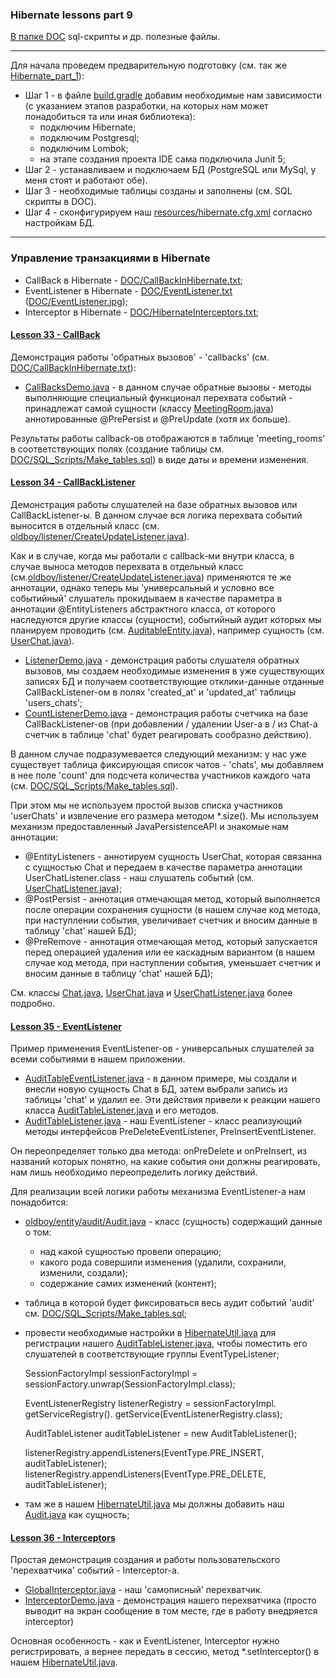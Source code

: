 ### Hibernate lessons part 9

[В папке DOC](https://github.com/JcoderPaul/Hibernate_Lessons/tree/master/Hibernate_part_9/DOC) sql-скрипты и др. полезные файлы.

------------------------------------------------------------------------------------
Для начала проведем предварительную подготовку (см. так же [Hibernate_part_1](https://github.com/JcoderPaul/Hibernate_Lessons/tree/master/Hibernate_part_1)):
- Шаг 1 - в файле [build.gradle](https://github.com/JcoderPaul/Hibernate_Lessons/blob/master/Hibernate_part_9/build.gradle) добавим необходимые нам зависимости (с указанием этапов разработки, на которых нам может понадобиться та или иная библиотека):
    - подключим Hibernate;
    - подключим Postgresql;
    - подключим Lombok;
    - на этапе создания проекта IDE сама подключила Junit 5;
- Шаг 2 - устанавливаем и подключаем БД (PostgreSQL или MySql, у меня стоят и работают обе).
- Шаг 3 - необходимые таблицы созданы и заполнены (см. SQL скрипты в DOC).
- Шаг 4 - сконфигурируем наш [resources/hibernate.cfg.xml](https://github.com/JcoderPaul/Hibernate_Lessons/blob/master/Hibernate_part_9/src/main/resources/hibernate.cfg.xml) согласно настройкам БД.
------------------------------------------------------------------------------------

### Управление транзакциями в Hibernate
- CallBack в Hibernate - [DOC/CallBackInHibernate.txt](https://github.com/JcoderPaul/Hibernate_Lessons/blob/master/Hibernate_part_9/DOC/CallBackInHibernate.txt);
- EventListener в Hibernate - [DOC/EventListener.txt](https://github.com/JcoderPaul/Hibernate_Lessons/blob/master/Hibernate_part_9/DOC/EventListener.txt) ([DOC/EventListener.jpg](https://github.com/JcoderPaul/Hibernate_Lessons/blob/master/Hibernate_part_9/DOC/EventListener.jpg));
- Interceptor в Hibernate - [DOC/HibernateInterceptors.txt](https://github.com/JcoderPaul/Hibernate_Lessons/blob/master/Hibernate_part_9/DOC/HibernateInterceptors.txt);

#### [Lesson 33 - CallBack](https://github.com/JcoderPaul/Hibernate_Lessons/tree/master/Hibernate_part_9/src/main/java/oldboy/lesson_33)
Демонстрация работы 'обратных вызовов' - 'callbacks' (см. [DOC/CallBackInHibernate.txt](https://github.com/JcoderPaul/Hibernate_Lessons/blob/master/Hibernate_part_9/DOC/CallBackInHibernate.txt)):
- [CallBacksDemo.java](https://github.com/JcoderPaul/Hibernate_Lessons/blob/master/Hibernate_part_9/src/main/java/oldboy/lesson_33/CallBacksDemo.java) - в данном случае обратные вызовы - методы выполняющие специальный функционал перехвата событий - принадлежат самой сущности (классу [MeetingRoom.java](https://github.com/JcoderPaul/Hibernate_Lessons/blob/master/Hibernate_part_9/src/main/java/oldboy/entity/MeetingRoom.java)) аннотированные @PrePersist и @PreUpdate (хотя их больше).

Результаты работы callback-ов отображаются в таблице 'meeting_rooms' в соответствующих полях (создание таблицы см. [DOC/SQL_Scripts/Make_tables.sql](https://github.com/JcoderPaul/Hibernate_Lessons/blob/master/Hibernate_part_9/DOC/SQL_Scripts/Make_tables.sql)) в виде даты и времени изменения.

#### [Lesson 34 - CallBackListener](https://github.com/JcoderPaul/Hibernate_Lessons/tree/master/Hibernate_part_9/src/main/java/oldboy/lesson_34)
Демонстрация работы слушателей на базе обратных вызовов или CallBackListener-ы. В данном случае вся логика перехвата событий выносится в отдельный класс (см. [oldboy/listener/CreateUpdateListener.java](https://github.com/JcoderPaul/Hibernate_Lessons/blob/master/Hibernate_part_9/src/main/java/oldboy/listener/CreateUpdateListener.java)). 

Как и в случае, когда мы работали с callback-ми внутри класса, в случае выноса методов перехвата в отдельный класс (см.[oldboy/listener/CreateUpdateListener.java](https://github.com/JcoderPaul/Hibernate_Lessons/blob/master/Hibernate_part_9/src/main/java/oldboy/listener/CreateUpdateListener.java)) применяются те же аннотации, однако теперь мы 'универсальный и условно все событийный' слушатель прокидываем в качестве параметра в аннотации @EntityListeners абстрактного класса, от которого наследуются другие классы (сущности), событийный аудит которых мы планируем проводить (см. [AuditableEntity.java](https://github.com/JcoderPaul/Hibernate_Lessons/blob/master/Hibernate_part_9/src/main/java/oldboy/entity/accessory/AuditableEntity.java)), например сущность (см. [UserChat.java](https://github.com/JcoderPaul/Hibernate_Lessons/blob/master/Hibernate_part_9/src/main/java/oldboy/entity/UserChat.java)).

- [ListenerDemo.java](https://github.com/JcoderPaul/Hibernate_Lessons/blob/master/Hibernate_part_9/src/main/java/oldboy/lesson_34/ListenerDemo.java) - демонстрация работы слушателя обратных вызовов, мы создаем необходимые изменения в уже существующих записях БД и получаем соответствующие отклики-данные отданные CallBackListener-ом в полях 'created_at' и 'updated_at' таблицы 'users_chats';
- [CountListenerDemo.java](https://github.com/JcoderPaul/Hibernate_Lessons/blob/master/Hibernate_part_9/src/main/java/oldboy/lesson_34/CountListenerDemo.java) - демонстрация работы счетчика на базе CallBackListener-ов (при добавлении / удалении User-a в / из Chat-a счетчик в таблице 'chat' будет реагировать сообразно действию). 

В данном случае подразумевается следующий механизм: у нас уже существует таблица фиксирующая список чатов - 'chats', мы добавляем в нее поле 'count' для подсчета количества участников каждого чата (см. [DOC/SQL_Scripts/Make_tables.sql](https://github.com/JcoderPaul/Hibernate_Lessons/blob/master/Hibernate_part_9/DOC/SQL_Scripts/Make_tables.sql)). 
  
При этом мы не используем простой вызов списка участников 'userChats' и извлечение его размера методом *.size(). Мы используем механизм предоставленный JavaPersistenceAPI и знакомые нам аннотации:
  - @EntityListeners - аннотируем сущность UserChat, которая связанна с сущностью Chat и передаем в качестве параметра аннотации UserChatListener.class - наш слушатель событий (см. [UserChatListener.java](https://github.com/JcoderPaul/Hibernate_Lessons/blob/master/Hibernate_part_9/src/main/java/oldboy/listener/UserChatListener.java));
  - @PostPersist - аннотация отмечающая метод, который выполняется после операции сохранения сущности (в нашем случае код метода, при наступлении события, увеличивает счетчик и вносим данные в таблицу 'chat' нашей БД);
  - @PreRemove - аннотация отмечающая метод, который запускается перед операцией удаления или ее каскадным вариантом (в нашем случае код метода, при наступлении события, уменьшает счетчик и вносим данные в таблицу 'chat' нашей БД);

См. классы [Chat.java](https://github.com/JcoderPaul/Hibernate_Lessons/blob/master/Hibernate_part_9/src/main/java/oldboy/entity/Chat.java), [UserChat.java](https://github.com/JcoderPaul/Hibernate_Lessons/blob/master/Hibernate_part_9/src/main/java/oldboy/entity/UserChat.java) и [UserChatListener.java](https://github.com/JcoderPaul/Hibernate_Lessons/blob/master/Hibernate_part_9/src/main/java/oldboy/listener/UserChatListener.java) более подробно.

#### [Lesson 35 - EventListener](https://github.com/JcoderPaul/Hibernate_Lessons/tree/master/Hibernate_part_9/src/main/java/oldboy/lesson_35)
Пример применения EventListener-ов - универсальных слушателей за всеми событиями в нашем приложении. 
- [AuditTableEventListener.java](https://github.com/JcoderPaul/Hibernate_Lessons/blob/master/Hibernate_part_9/src/main/java/oldboy/lesson_35/AuditTableEventListener.java) - в данном примере, мы создали и внесли новую сущность Chat в БД, затем выбрали запись из таблицы 'chat' и удалил ее. Эти действия привели к реакции нашего класса [AuditTableListener.java](https://github.com/JcoderPaul/Hibernate_Lessons/blob/master/Hibernate_part_9/src/main/java/oldboy/listener/AuditTableListener.java) и его методов. 
- [AuditTableListener.java](https://github.com/JcoderPaul/Hibernate_Lessons/blob/master/Hibernate_part_9/src/main/java/oldboy/listener/AuditTableListener.java) - наш EventListener - класс реализующий методы интерфейсов PreDeleteEventListener, PreInsertEventListener. 

Он переопределяет только два метода: onPreDelete и onPreInsert, из названий которых понятно, на какие события они должны реагировать, нам лишь необходимо переопределить логику действий.

Для реализации всей логики работы механизма EventListener-а нам понадобится:

- [oldboy/entity/audit/Audit.java](https://github.com/JcoderPaul/Hibernate_Lessons/blob/master/Hibernate_part_9/src/main/java/oldboy/entity/audit/Audit.java) - класс (сущность) содержащий данные о том: 
  - над какой сущностью провели операцию;
  - какого рода совершили изменения (удалили, сохранили, изменили, создали);
  - содержание самих изменений (контент);
- таблица в которой будет фиксироваться весь аудит событий 'audit' см. [DOC/SQL_Scripts/Make_tables.sql](https://github.com/JcoderPaul/Hibernate_Lessons/blob/master/Hibernate_part_9/DOC/SQL_Scripts/Make_tables.sql);
- провести необходимые настройки в [HibernateUtil.java](https://github.com/JcoderPaul/Hibernate_Lessons/blob/master/Hibernate_part_9/src/main/java/oldboy/Util/HibernateUtil.java) для регистрации нашего [AuditTableListener.java](https://github.com/JcoderPaul/Hibernate_Lessons/blob/master/Hibernate_part_9/src/main/java/oldboy/listener/AuditTableListener.java), чтобы поместить его слушателей в соответствующие группы EventTypeListener;


    SessionFactoryImpl sessionFactoryImpl = sessionFactory.unwrap(SessionFactoryImpl.class);

	EventListenerRegistry listenerRegistry = sessionFactoryImpl.
                                    getServiceRegistry().
                                    getService(EventListenerRegistry.class);

    AuditTableListener auditTableListener = new AuditTableListener();

    listenerRegistry.appendListeners(EventType.PRE_INSERT, auditTableListener);
    listenerRegistry.appendListeners(EventType.PRE_DELETE, auditTableListener);

- там же в нашем [HibernateUtil.java](https://github.com/JcoderPaul/Hibernate_Lessons/blob/master/Hibernate_part_9/src/main/java/oldboy/Util/HibernateUtil.java) мы должны добавить наш [Audit.java](https://github.com/JcoderPaul/Hibernate_Lessons/blob/master/Hibernate_part_9/src/main/java/oldboy/entity/audit/Audit.java) как сущность; 

#### [Lesson 36 - Interceptors](https://github.com/JcoderPaul/Hibernate_Lessons/tree/master/Hibernate_part_9/src/main/java/oldboy/lesson_36)
Простая демонстрация создания и работы пользовательского 'перехватчика' событий - Interceptor-a.
- [GlobalInterceptor.java](https://github.com/JcoderPaul/Hibernate_Lessons/blob/master/Hibernate_part_9/src/main/java/oldboy/interceptor/GlobalInterceptor.java) - наш 'самописный' перехватчик.
- [InterceptorDemo.java](https://github.com/JcoderPaul/Hibernate_Lessons/blob/master/Hibernate_part_9/src/main/java/oldboy/lesson_36/InterceptorDemo.java) - демонстрация нашего перехватчика (просто выводит на экран сообщение в том месте, где в работу внедряется interceptor)

Основная особенность - как и EventListener, Interceptor нужно регистрировать, а вернее передать в сессию, метод *.setInterceptor() в нашем [HibernateUtil.java](https://github.com/JcoderPaul/Hibernate_Lessons/blob/master/Hibernate_part_9/src/main/java/oldboy/Util/HibernateUtil.java).
